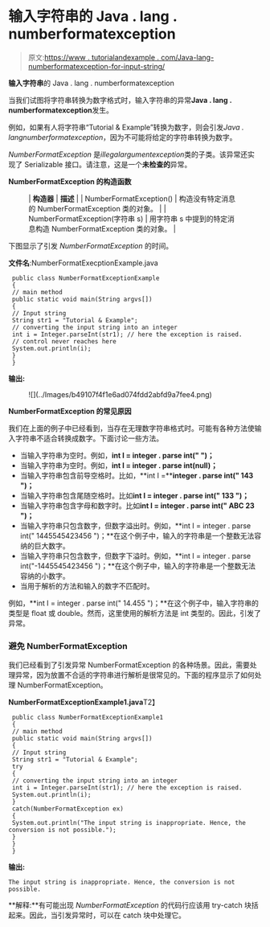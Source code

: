 # 输入字符串的 Java . lang . numberformatexception

> 原文:[https://www . tutorialandexample . com/Java-lang-numberformatexception-for-input-string/](https://www.tutorialandexample.com/java-lang-numberformatexception-for-input-string/)

**输入字符串**的 Java . lang . numberformatexception

当我们试图将字符串转换为数字格式时，输入字符串的异常**Java . lang . numberformatexception**发生。

例如，如果有人将字符串“Tutorial & Example”转换为数字，则会引发*Java . langnumberformatexception*，因为不可能将给定的字符串转换为数字。

*NumberFormatException* 是*illegalargumentexception*类的子类。该异常还实现了 Serializable 接口。请注意，这是一个**未检查的**异常。

**NumberFormatException 的构造函数**

<figure class="wp-block-table">

| **构造器** | **描述** |
| NumberFormatException() | 构造没有特定消息的 NumberFormatException 类的对象。 |
| NumberFormatException(字符串 s) | 用字符串 s 中提到的特定消息构造 NumberFormatException 类的对象。 |

</figure>

下图显示了引发 *NumberFormatException* 的时间。

**文件名**:NumberFormatExecptionExample.java

```
 public class NumberFormatExceptionExample
 { 
 // main method
 public static void main(String argvs[])
 {
 // Input string
 String str1 = "Tutorial & Example";
 // converting the input string into an integer
 int i = Integer.parseInt(str1); // here the exception is raised.
 // control never reaches here
 System.out.println(i);
 }
 } 
```

**输出:**

<figure class="wp-block-image size-large">![](../Images/b49107f4f1e6ad074fdd2abfd9a7fee4.png)</figure>

**NumberFormatException 的常见原因**

我们在上面的例子中已经看到，当存在无理数字符串格式时。可能有各种方法使输入字符串不适合转换成数字。下面讨论一些方法。

*   当输入字符串为空时。例如，**int I = integer . parse int(" ")；**
*   当输入字符串为空时。例如，**int I = integer . parse int(null)；**
*   当输入字符串包含前导空格时。比如，**int I =****integer . parse int(" 143 ")；**
*   当输入字符串包含尾随空格时。比如**int I = integer . parse int(" 133 ")；**
*   当输入字符串包含字母和数字时。比如**int I = integer . parse int(" ABC 23 ")；**
*   当输入字符串只包含数字，但数字溢出时。例如，**int I = integer . parse int(" 1445545423456 ")；**在这个例子中，输入的字符串是一个整数无法容纳的巨大数字。
*   当输入字符串只包含数字，但数字下溢时。例如，**int I = integer . parse int("-1445545423456 ")；**在这个例子中，输入的字符串是一个整数无法容纳的小数字。
*   当用于解析的方法和输入的数字不匹配时。

例如，**int I = integer . parse int(" 14.455 ")；**在这个例子中，输入字符串的类型是 float 或 double。然而，这里使用的解析方法是 int 类型的。因此，引发了异常。

### 避免 NumberFormatException

我们已经看到了引发异常 NumberFormatException 的各种场景。因此，需要处理异常，因为放置不合适的字符串进行解析是很常见的。下面的程序显示了如何处理 NumberFormatException。

**NumberFormatExceptionExample1.java**T2】

```
 public class NumberFormatExceptionExample1
 { 
 // main method
 public static void main(String argvs[])
 {
 // Input string
 String str1 = "Tutorial & Example";
 try
 {
 // converting the input string into an integer
 int i = Integer.parseInt(str1); // here the exception is raised.
 System.out.println(i);
 }
 catch(NumberFormatException ex)
 {
 System.out.println("The input string is inappropriate. Hence, the conversion is not possible.");   
 }
 }
 } 
```

**输出:**

```
The input string is inappropriate. Hence, the conversion is not possible.
```

**解释:**有可能出现 *NumberFormatException* 的代码行应该用 try-catch 块括起来。因此，当引发异常时，可以在 catch 块中处理它。